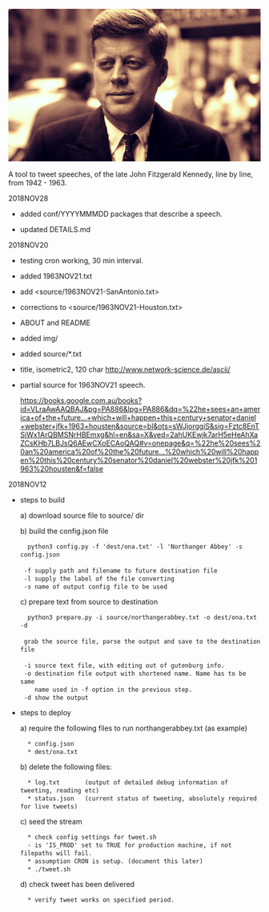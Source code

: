 
![JFK Spoken](https://github.com/peterrenshaw/jfkspoken/blob/master/img/jfk-speaking-0.jpeg)


A tool to tweet speeches, of the late John Fitzgerald Kennedy, line by line, from 1942 - 1963.

2018NOV28
* added conf/YYYYMMMDD packages that describe a speech.

* updated DETAILS.md
 
2018NOV20
* testing cron working, 30 min interval.

* added 1963NOV21.txt

* add <source/1963NOV21-SanAntonio.txt>

* corrections to <source/1963NOV21-Houston.txt>

* ABOUT and README

* added img/<images for header on site>

* added source/*.txt

* title, isometric2, 120 char
  <http://www.network-science.de/ascii/>

* partial source for 1963NOV21 speech.

  <https://books.google.com.au/books?id=VLraAwAAQBAJ&pg=PA886&lpg=PA886&dq=%22he+sees+an+america+of+the+future...+which+will+happen+this+century+senator+daniel+webster+jfk+1963+housten&source=bl&ots=sWJjorggiS&sig=Fztc8EnTSiWx1ArQBMSNrHBEmxg&hl=en&sa=X&ved=2ahUKEwjk7arH5eHeAhXaZCsKHb7LBJsQ6AEwCXoECAoQAQ#v=onepage&q=%22he%20sees%20an%20america%20of%20the%20future...%20which%20will%20happen%20this%20century%20senator%20daniel%20webster%20jfk%201963%20housten&f=false>


2018NOV12
* steps to build

    a) download source file to source/ dir

    b) build the config.json file

        python3 config.py -f 'dest/ona.txt' -l 'Northanger Abbey' -s config.json

       -f supply path and filename to future destination file
       -l supply the label of the file converting
       -s name of output config file to be used

    c) prepare text from source to destination

        python3 prepare.py -i source/northangerabbey.txt -o dest/ona.txt -d 

       grab the source file, parse the output and save to the destination file

       -i source text file, with editing out of gutenburg info.
       -o destination file output with shortened name. Name has to be same
          name used in -f option in the previous step.
       -d show the output

* steps to deploy

     a) require the following files to run northangerabbey.txt (as example)

        * config.json
        * dest/ona.txt 
        
     b) delete the following files:
 
        * log.txt       (output of detailed debug information of tweeting, reading etc)
        * status.json   (current status of tweeting, absolutely required for live tweets)

     c) seed the stream

        * check config settings for tweet.sh
        - is 'IS_PROD' set to TRUE for production machine, if not filepaths will fail.
        * assumption CRON is setup. (document this later)
        * ./tweet.sh
        
     d) check tweet has been delivered

        * verify tweet works on specified period.


